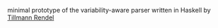 minimal prototype of the variability-aware parser written in Haskell
by [Tillmann Rendel](https://github.com/Toxaris)